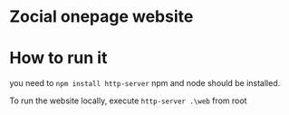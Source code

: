 # Zocial onepage website

# How to run it
you need to `npm install http-server`
npm and node should be installed.

To run the website locally, execute
`http-server .\web` from root
 
